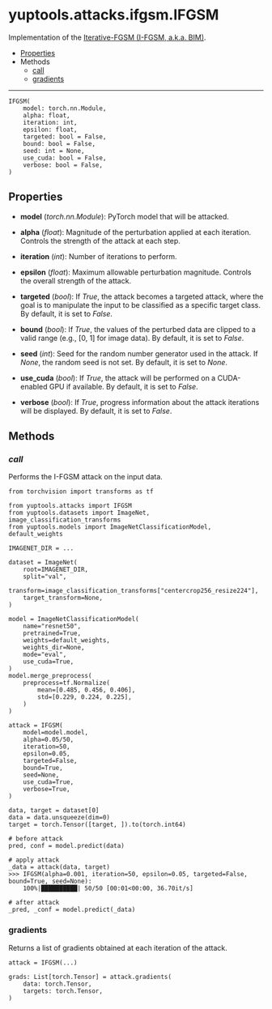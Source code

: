 # yuptools.attacks.ifgsm.IFGSM

Implementation of the [Iterative-FGSM (I-FGSM, a.k.a. BIM)](https://arxiv.org/abs/1607.02533).


- [Properties](#properties)
- Methods
  - [call](#call)
  - [gradients](#gradients)


---


```
IFGSM(
    model: torch.nn.Module,
    alpha: float,
    iteration: int,
    epsilon: float,
    targeted: bool = False,
    bound: bool = False,
    seed: int = None,
    use_cuda: bool = False,
    verbose: bool = False,
)
```

## Properties

- **model** (*torch.nn.Module*):
PyTorch model that will be attacked.

- **alpha** (*float*):
Magnitude of the perturbation applied at each iteration.
Controls the strength of the attack at each step.

- **iteration** (*int*):
Number of iterations to perform.

- **epsilon** (*float*):
Maximum allowable perturbation magnitude.
Controls the overall strength of the attack.

- **targeted** (*bool*):
If *True*, the attack becomes a targeted attack,
where the goal is to manipulate the input to be classified as a specific target class.
By default, it is set to *False*.

- **bound** (*bool*):
If *True*, the values of the perturbed data are clipped to a valid range
(e.g., [0, 1] for image data).
By default, it is set to *False*.

- **seed** (*int*):
Seed for the random number generator used in the attack.
If *None*, the random seed is not set.
By default, it is set to *None*.

- **use_cuda** (*bool*):
If *True*, the attack will be performed on a CUDA-enabled GPU if available.
By default, it is set to *False*.

- **verbose** (*bool*):
If *True*, progress information about the attack iterations will be displayed.
By default, it is set to *False*.


## Methods


### *call*

Performs the I-FGSM attack on the input data.

```
from torchvision import transforms as tf

from yuptools.attacks import IFGSM
from yuptools.datasets import ImageNet, image_classification_transforms
from yuptools.models import ImageNetClassificationModel, default_weights

IMAGENET_DIR = ...

dataset = ImageNet(
    root=IMAGENET_DIR,
    split="val",
    transform=image_classification_transforms["centercrop256_resize224"],
    target_transform=None,
)

model = ImageNetClassificationModel(
    name="resnet50",
    pretrained=True,
    weights=default_weights,
    weights_dir=None,
    mode="eval",
    use_cuda=True,
)
model.merge_preprocess(
    preprocess=tf.Normalize(
        mean=[0.485, 0.456, 0.406],
        std=[0.229, 0.224, 0.225],
    )
)

attack = IFGSM(
    model=model.model,
    alpha=0.05/50,
    iteration=50,
    epsilon=0.05,
    targeted=False,
    bound=True,
    seed=None,
    use_cuda=True,
    verbose=True,
)

data, target = dataset[0]
data = data.unsqueeze(dim=0)
target = torch.Tensor([target, ]).to(torch.int64)

# before attack
pred, conf = model.predict(data)

# apply attack
_data = attack(data, target)
>>> IFGSM(alpha=0.001, iteration=50, epsilon=0.05, targeted=False, bound=True, seed=None):
    100%|██████████| 50/50 [00:01<00:00, 36.70it/s]

# after attack
_pred, _conf = model.predict(_data)
```


### gradients

Returns a list of gradients obtained at each iteration of the attack.

```
attack = IFGSM(...)

grads: List[torch.Tensor] = attack.gradients(
    data: torch.Tensor,
    targets: torch.Tensor,
)
```
